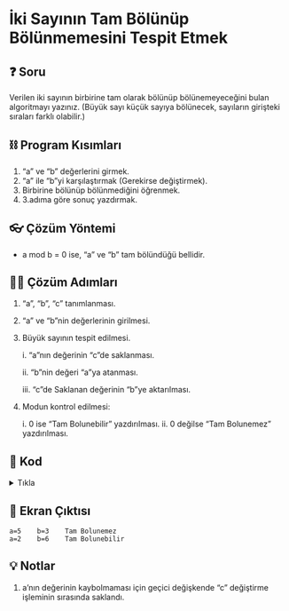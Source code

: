 # İki Sayının Tam Bölünüp Bölünmemesini Tespit Etmek

## ❓ Soru
Verilen iki sayının birbirine tam olarak bölünüp bölünemeyeceğini bulan algoritmayı yazınız. (Büyük sayı küçük sayıya bölünecek, sayıların girişteki sıraları farklı olabilir.)

## ⛓ Program Kısımları
1. “a” ve “b” değerlerini girmek.
2. “a” ile “b”yi karşılaştırmak (Gerekirse değiştirmek).
3. Birbirine bölünüp bölünmediğini öğrenmek.
4. 3.adıma göre sonuç yazdırmak.

## 👓 Çözüm Yöntemi 
- a mod b = 0 ise, “a” ve “b” tam bölündüğü bellidir.
  
## 👩‍🔧 Çözüm Adımları
1. “a”, “b”, “c” tanımlanması.
2. “a” ve “b”nin değerlerinin girilmesi.
3. Büyük sayının tespit edilmesi.

   i. “a”nın değerinin “c”de saklanması.

   ii. “b”nin değeri “a”ya atanması.

   iii. “c”de Saklanan değerinin “b”ye aktarılması.

4. Modun kontrol edilmesi:
   
   i. 0 ise “Tam Bolunebilir” yazdırılması.
   ii. 0 değilse “Tam Bolunemez” yazdırılması.

## 🤖 Kod
<details>
<summary>Tıkla</summary>


```java
import java.util.*;
public class onikinci_Program {
 public static void main(String arg[]) {
  Scanner input = new Scanner(System.in);
  int a, b, c; // 1. adım
  System.out.print("a=");
  a = input.nextInt(); // 2. adım
  System.out.print("b=");
  b = input.nextInt(); // 2. Adım
  if (a < b) // 3. adım
  {
   c = a; // 3. Adım (i) , I. nota bak
   a = b; // 3. Adım (ii)
   b = c; // 3. Adım (iii)
  }
  if (a % b == 0) // 4. Adım (i)
   System.out.println("Tam Bolunebilir");
  else // 4. Adım (ii)
   System.out.println("Tam Bolunemez");
 }
}
```
</details>


## 🎉 Ekran Çıktısı

```
a=5    b=3    Tam Bolunemez
a=2    b=6    Tam Bolunebilir
```

## 💡 Notlar 
1. a’nın değerinin kaybolmaması için geçici değişkende “c” değiştirme işleminin sırasında saklandı.
